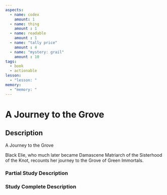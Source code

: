 ```yaml
---
aspects: 
  - name: codex
    amount: 1
  - name: thing
    amount : 1
  - name: readable
    amount : 1
  - name: "tally price"
    amount : 4
  - name: "mystery: grail"
    amount : 10
tags:
  - book
  - actionable
lesson:
  - "lesson: "
memory:
  - "memory: "
---
```


# A Journey to the Grove

## Description
A Journey to the Grove

Black Elie, who much later became Damascene Matriarch of the Sisterhood of the Knot, recounts her journey to the Grove of Green Immortals.
### Partial Study Description

### Study Complete Description
